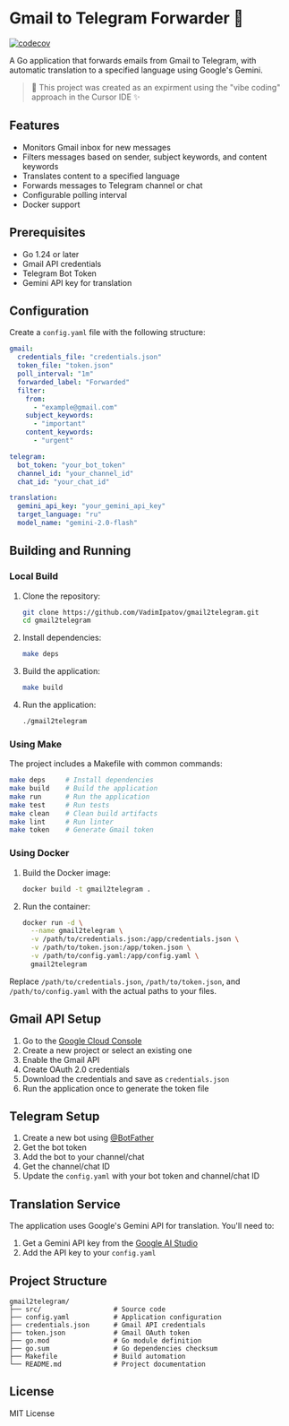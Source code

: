 # Gmail to Telegram Forwarder 🚀

[![codecov](https://codecov.io/gh/vadimipatov/gmail2telegram/graph/badge.svg?token=YOUR_TOKEN)](https://codecov.io/gh/vadimipatov/gmail2telegram)

A Go application that forwards emails from Gmail to Telegram, with automatic translation to a specified language using Google's Gemini.

> 🎨 This project was created as an expirment using the "vibe coding" approach in the Cursor IDE ✨

## Features

- Monitors Gmail inbox for new messages
- Filters messages based on sender, subject keywords, and content keywords
- Translates content to a specified language
- Forwards messages to Telegram channel or chat
- Configurable polling interval
- Docker support

## Prerequisites

- Go 1.24 or later
- Gmail API credentials
- Telegram Bot Token
- Gemini API key for translation

## Configuration

Create a `config.yaml` file with the following structure:

```yaml
gmail:
  credentials_file: "credentials.json"
  token_file: "token.json"
  poll_interval: "1m"
  forwarded_label: "Forwarded"
  filter:
    from:
      - "example@gmail.com"
    subject_keywords:
      - "important"
    content_keywords:
      - "urgent"

telegram:
  bot_token: "your_bot_token"
  channel_id: "your_channel_id"
  chat_id: "your_chat_id"

translation:
  gemini_api_key: "your_gemini_api_key"
  target_language: "ru"
  model_name: "gemini-2.0-flash"
```

## Building and Running

### Local Build

1. Clone the repository:
   ```bash
   git clone https://github.com/VadimIpatov/gmail2telegram.git
   cd gmail2telegram
   ```

2. Install dependencies:
   ```bash
   make deps
   ```

3. Build the application:
   ```bash
   make build
   ```

4. Run the application:
   ```bash
   ./gmail2telegram
   ```

### Using Make

The project includes a Makefile with common commands:

```bash
make deps     # Install dependencies
make build    # Build the application
make run      # Run the application
make test     # Run tests
make clean    # Clean build artifacts
make lint     # Run linter
make token    # Generate Gmail token
```

### Using Docker

1. Build the Docker image:
   ```bash
   docker build -t gmail2telegram .
   ```

2. Run the container:
   ```bash
   docker run -d \
     --name gmail2telegram \
     -v /path/to/credentials.json:/app/credentials.json \
     -v /path/to/token.json:/app/token.json \
     -v /path/to/config.yaml:/app/config.yaml \
     gmail2telegram
   ```

Replace `/path/to/credentials.json`, `/path/to/token.json`, and `/path/to/config.yaml` with the actual paths to your files.

## Gmail API Setup

1. Go to the [Google Cloud Console](https://console.cloud.google.com/)
2. Create a new project or select an existing one
3. Enable the Gmail API
4. Create OAuth 2.0 credentials
5. Download the credentials and save as `credentials.json`
6. Run the application once to generate the token file

## Telegram Setup

1. Create a new bot using [@BotFather](https://t.me/botfather)
2. Get the bot token
3. Add the bot to your channel/chat
4. Get the channel/chat ID
5. Update the `config.yaml` with your bot token and channel/chat ID

## Translation Service

The application uses Google's Gemini API for translation. You'll need to:

1. Get a Gemini API key from the [Google AI Studio](https://makersuite.google.com/app/apikey)
2. Add the API key to your `config.yaml`

## Project Structure

```
gmail2telegram/
├── src/                  # Source code
├── config.yaml           # Application configuration
├── credentials.json      # Gmail API credentials
├── token.json            # Gmail OAuth token
├── go.mod                # Go module definition
├── go.sum                # Go dependencies checksum
├── Makefile              # Build automation
└── README.md             # Project documentation
```

## License

MIT License 